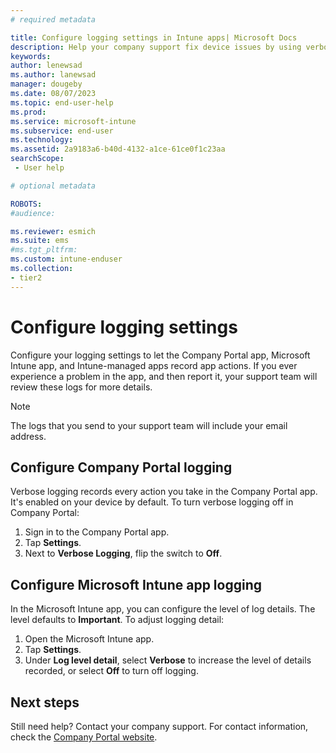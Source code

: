 ```yaml
---
# required metadata

title: Configure logging settings in Intune apps| Microsoft Docs
description: Help your company support fix device issues by using verbose logging in the Intune Company Portal or Microsoft Intune app. 
keywords:
author: lenewsad
ms.author: lanewsad
manager: dougeby
ms.date: 08/07/2023
ms.topic: end-user-help
ms.prod:
ms.service: microsoft-intune
ms.subservice: end-user
ms.technology:
ms.assetid: 2a9183a6-b40d-4132-a1ce-61ce0f1c23aa
searchScope:
 - User help

# optional metadata

ROBOTS:  
#audience:

ms.reviewer: esmich
ms.suite: ems
#ms.tgt_pltfrm:
ms.custom: intune-enduser
ms.collection:
- tier2
---
```



# Configure logging settings

Configure your logging settings to let the Company Portal app, Microsoft Intune app, and Intune-managed apps record app actions. If you ever experience a problem in the app, and then report it, your support team will review these logs for more details. 

> [!NOTE]
> The logs that you send to your support team will include your email address.  

## Configure Company Portal logging
Verbose logging records every action you take in the Company Portal app. It's enabled on your device by default. To turn verbose logging off in Company Portal:  

1. Sign in to the Company Portal app.
2. Tap **Settings**.
3. Next to **Verbose Logging**, flip the switch to **Off**.

## Configure Microsoft Intune app logging
In the Microsoft Intune app, you can configure the level of log details. The level defaults to **Important**. To adjust logging detail:  

1. Open the Microsoft Intune app.  
2. Tap **Settings**.  
3. Under **Log level detail**, select **Verbose** to increase the level of details recorded, or select **Off** to turn off logging.  

## Next steps  

Still need help? Contact your company support. For contact information, check the [Company Portal website](https://go.microsoft.com/fwlink/?linkid=2010980).  
